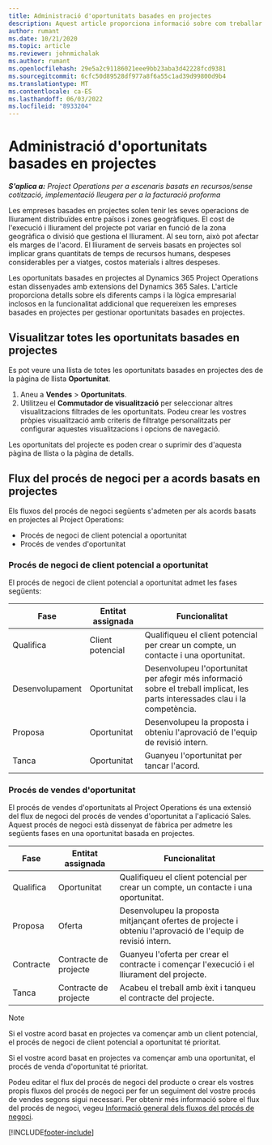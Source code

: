 ```yaml
---
title: Administració d'oportunitats basades en projectes
description: Aquest article proporciona informació sobre com treballar amb oportunitats relacionades amb projectes.
author: rumant
ms.date: 10/21/2020
ms.topic: article
ms.reviewer: johnmichalak
ms.author: rumant
ms.openlocfilehash: 29e5a2c91186021eee9bb23aba3d42228fcd9381
ms.sourcegitcommit: 6cfc50d89528df977a8f6a55c1ad39d99800d9b4
ms.translationtype: MT
ms.contentlocale: ca-ES
ms.lasthandoff: 06/03/2022
ms.locfileid: "8933204"
---
```

# <a name="manage-project-based-opportunities"></a>Administració d'oportunitats basades en projectes

_**S'aplica a:** Project Operations per a escenaris basats en recursos/sense cotització, implementació lleugera per a la facturació proforma_

Les empreses basades en projectes solen tenir les seves operacions de lliurament distribuïdes entre països i zones geogràfiques. El cost de l'execució i lliurament del projecte pot variar en funció de la zona geogràfica o divisió que gestiona el lliurament. Al seu torn, això pot afectar els marges de l'acord. El lliurament de serveis basats en projectes sol implicar grans quantitats de temps de recursos humans, despeses considerables per a viatges, costos materials i altres despeses.

Les oportunitats basades en projectes al Dynamics 365 Project Operations estan dissenyades amb extensions del Dynamics 365 Sales. L'article proporciona detalls sobre els diferents camps i la lògica empresarial inclosos en la funcionalitat addicional que requereixen les empreses basades en projectes per gestionar oportunitats basades en projectes.

## <a name="view-all-project-based-opportunities"></a>Visualitzar totes les oportunitats basades en projectes

Es pot veure una llista de totes les oportunitats basades en projectes des de la pàgina de llista **Oportunitat**. 

1. Aneu a **Vendes** > **Oportunitats**.
2. Utilitzeu el **Commutador de visualització** per seleccionar altres visualitzacions filtrades de les oportunitats. Podeu crear les vostres pròpies visualització amb criteris de filtratge personalitzats per configurar aquestes visualitzacions i opcions de navegació.

Les oportunitats del projecte es poden crear o suprimir des d'aquesta pàgina de llista o la pàgina de detalls.

## <a name="business-process-flow-for-project-based-deals"></a>Flux del procés de negoci per a acords basats en projectes

Els fluxos del procés de negoci següents s'admeten per als acords basats en projectes al Project Operations:

- Procés de negoci de client potencial a oportunitat
- Procés de vendes d'oportunitat

### <a name="lead-to-opportunity-business-process"></a>Procés de negoci de client potencial a oportunitat 
El procés de negoci de client potencial a oportunitat admet les fases següents:

| Fase | Entitat assignada | Funcionalitat |
| --- | --- | --- |
| Qualifica | Client potencial | Qualifiqueu el client potencial per crear un compte, un contacte i una oportunitat. |
| Desenvolupament | Oportunitat | Desenvolupeu l'oportunitat per afegir més informació sobre el treball implicat, les parts interessades clau i la competència. |
| Proposa | Oportunitat | Desenvolupeu la proposta i obteniu l'aprovació de l'equip de revisió intern. |
| Tanca  | Oportunitat | Guanyeu l'oportunitat per tancar l'acord. |

### <a name="opportunity-sales-process"></a>Procés de vendes d'oportunitat
El procés de vendes d'oportunitats al Project Operations és una extensió del flux de negoci del procés de vendes d'oportunitat a l'aplicació Sales. Aquest procés de negoci està dissenyat de fàbrica per admetre les següents fases en una oportunitat basada en projectes.

| Fase | Entitat assignada | Funcionalitat |
| --- | --- | --- |
| Qualifica | Oportunitat | Qualifiqueu el client potencial per crear un compte, un contacte i una oportunitat. |
| Proposa | Oferta | Desenvolupeu la proposta mitjançant ofertes de projecte i obteniu l'aprovació de l'equip de revisió intern. |
| Contracte | Contracte de projecte | Guanyeu l'oferta per crear el contracte i començar l'execució i el lliurament del projecte. |
| Tanca  | Contracte de projecte | Acabeu el treball amb èxit i tanqueu el contracte del projecte. |

> [!NOTE]
> Si el vostre acord basat en projectes va començar amb un client potencial, el procés de negoci de client potencial a oportunitat té prioritat.
>
> Si el vostre acord basat en projectes va començar amb una oportunitat, el procés de venda d'oportunitat té prioritat.

Podeu editar el flux del procés de negoci del producte o crear els vostres propis fluxos del procés de negoci per fer un seguiment del vostre procés de vendes segons sigui necessari. Per obtenir més informació sobre el flux del procés de negoci, vegeu [Informació general dels fluxos del procés de negoci](/dynamics365/customerengagement/on-premises/customize/business-process-flows-overview).


[!INCLUDE[footer-include](../includes/footer-banner.md)]